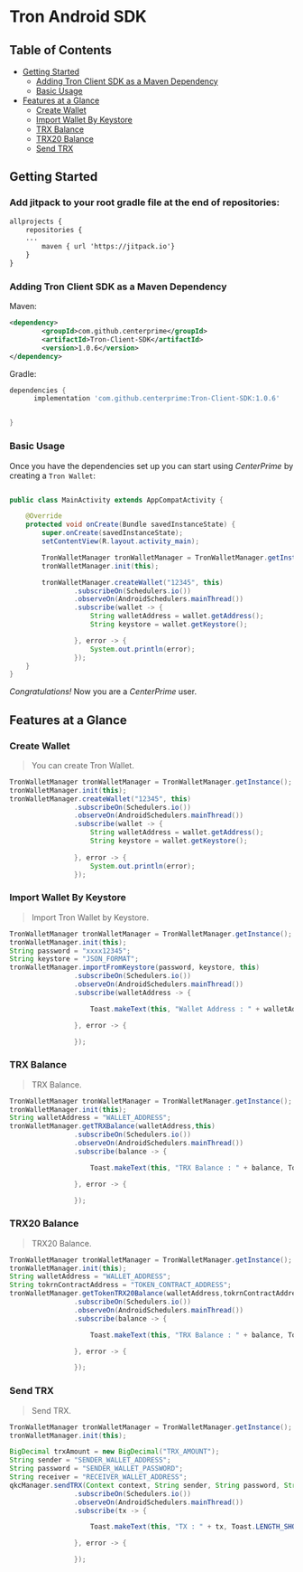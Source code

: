 # Tron Android SDK


## Table of Contents

- [Getting Started](#getting-started)
  - [Adding Tron Client SDK as a Maven Dependency](#adding-quark-chain-client-sdk-as-a-maven-dependency)
  - [Basic Usage](#basic-usage)
- [Features at a Glance](#features-at-a-glance)
  - [Create Wallet](#create-wallet)
  - [Import Wallet By Keystore](#import-wallet-by-keystore)
  - [TRX Balance](#trx-balance)
  - [TRX20 Balance](#trx20-balance)
  - [Send TRX](#send-trx)

## Getting Started

### Add jitpack to your root gradle file at the end of repositories:
```xml
allprojects {
    repositories {
	...
        maven { url 'https://jitpack.io'}
    }
}
```

### Adding Tron Client SDK as a Maven Dependency

Maven:

```xml
<dependency>
	    <groupId>com.github.centerprime</groupId>
	    <artifactId>Tron-Client-SDK</artifactId>
	    <version>1.0.6</version>
</dependency>
```

Gradle:

```groovy
dependencies {
      implementation 'com.github.centerprime:Tron-Client-SDK:1.0.6'


}
```

### Basic Usage

Once you have the dependencies set up you can start using *CenterPrime* by creating a `Tron Wallet`:

```java

public class MainActivity extends AppCompatActivity {

    @Override
    protected void onCreate(Bundle savedInstanceState) {
        super.onCreate(savedInstanceState);
        setContentView(R.layout.activity_main);

        TronWalletManager tronWalletManager = TronWalletManager.getInstance();
        tronWalletManager.init(this);

        tronWalletManager.createWallet("12345", this)
                .subscribeOn(Schedulers.io())
                .observeOn(AndroidSchedulers.mainThread())
                .subscribe(wallet -> {
                    String walletAddress = wallet.getAddress();
                    String keystore = wallet.getKeystore();

                }, error -> {
                    System.out.println(error);
                });
    }
}
```

*Congratulations!* Now you are a *CenterPrime* user.

## Features at a Glance

### Create Wallet

> You can create Tron Wallet.
```java
TronWalletManager tronWalletManager = TronWalletManager.getInstance();
tronWalletManager.init(this);
tronWalletManager.createWallet("12345", this)
                .subscribeOn(Schedulers.io())
                .observeOn(AndroidSchedulers.mainThread())
                .subscribe(wallet -> {
                    String walletAddress = wallet.getAddress();
                    String keystore = wallet.getKeystore();
		    
                }, error -> {
                    System.out.println(error);
                });

```

### Import Wallet By Keystore

> Import Tron Wallet by Keystore.

```java
TronWalletManager tronWalletManager = TronWalletManager.getInstance();
tronWalletManager.init(this);
String password = "xxxx12345";
String keystore = "JSON_FORMAT";
tronWalletManager.importFromKeystore(password, keystore, this)
                .subscribeOn(Schedulers.io())
                .observeOn(AndroidSchedulers.mainThread())
                .subscribe(walletAddress -> {

                    Toast.makeText(this, "Wallet Address : " + walletAddress, Toast.LENGTH_SHORT).show();

                }, error -> {

                });
```


### TRX Balance

> TRX Balance.

```java
TronWalletManager tronWalletManager = TronWalletManager.getInstance();
tronWalletManager.init(this);
String walletAddress = "WALLET_ADDRESS";
tronWalletManager.getTRXBalance(walletAddress,this)
                .subscribeOn(Schedulers.io())
                .observeOn(AndroidSchedulers.mainThread())
                .subscribe(balance -> {

                    Toast.makeText(this, "TRX Balance : " + balance, Toast.LENGTH_SHORT).show();

                }, error -> {

                });
```


### TRX20 Balance

> TRX20 Balance.

```java
TronWalletManager tronWalletManager = TronWalletManager.getInstance();
tronWalletManager.init(this);
String walletAddress = "WALLET_ADDRESS";
String tokrnContractAddress = "TOKEN_CONTRACT_ADDRESS";
tronWalletManager.getTokenTRX20Balance(walletAddress,tokrnContractAddress,this)
                .subscribeOn(Schedulers.io())
                .observeOn(AndroidSchedulers.mainThread())
                .subscribe(balance -> {

                    Toast.makeText(this, "TRX Balance : " + balance, Toast.LENGTH_SHORT).show();

                }, error -> {

                });
```



### Send TRX

> Send TRX.

```java
TronWalletManager tronWalletManager = TronWalletManager.getInstance();
tronWalletManager.init(this);

BigDecimal trxAmount = new BigDecimal("TRX_AMOUNT");
String sender = "SENDER_WALLET_ADDRESS";
String password = "SENDER_WALLET_PASSWORD";
String receiver = "RECEIVER_WALLET_ADDRESS";
qkcManager.sendTRX(Context context, String sender, String password, String receiver, BigDecimal trxAmount)
                .subscribeOn(Schedulers.io())
                .observeOn(AndroidSchedulers.mainThread())
                .subscribe(tx -> {

                    Toast.makeText(this, "TX : " + tx, Toast.LENGTH_SHORT).show();

                }, error -> {

                });
```

